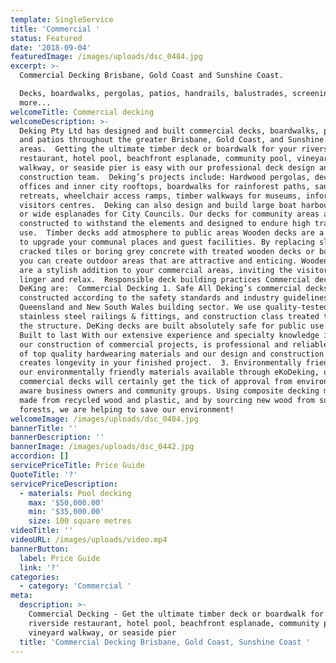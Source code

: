 ```yaml
---
template: SingleService
title: 'Commercial '
status: Featured
date: '2018-09-04'
featuredImage: /images/uploads/dsc_0484.jpg
excerpt: >-
  Commercial Decking Brisbane, Gold Coast and Sunshine Coast.

  Decks, boardwalks, pergolas, patios, handrails, balustrades, screening and
  more...
welcomeTitle: Commercial decking
welcomeDescription: >-
  Deking Pty Ltd has designed and built commercial decks, boardwalks, pergolas
  and patios throughout the greater Brisbane, Gold Coast, and Sunshine Coast
  areas.  Getting the ultimate timber deck or boardwalk for your riverside
  restaurant, hotel pool, beachfront esplanade, community pool, vineyard
  walkway, or seaside pier is easy with our professional deck design and deck
  construction team.  Deking’s projects include: Hardwood pergolas, decks for
  offices and inner city rooftops, boardwalks for rainforest paths, sanctuary
  retreats, wheelchair access ramps, timber walkways for museums, information &
  visitors centres.  Deking can also design and build large boat harbour piers
  or wide esplanades for City Councils. Our decks for community areas are
  constructed to withstand the elements and designed to endure high traffic
  use.  Timber decks add atmosphere to public areas Wooden decks are a great way
  to upgrade your communal places and guest facilities. By replacing slippery
  cracked tiles or boring grey concrete with treated wooden decks or boardwalks,
  you can create outdoor areas that are attractive and enticing. Wooden decks
  are a stylish addition to your commercial areas, inviting the visitor to
  linger and relax.  Responsible deck building practices Commercial decks from
  DeKing are:  Commercial Decking 1. Safe All Deking’s commercial decks are
  constructed according to the safety standards and industry guidelines for the
  Queensland and New South Wales building sector. We use quality-tested wood,
  stainless steel railings & fittings, and construction class treated timber for
  the structure. DeKing decks are built absolutely safe for public use.  2.
  Built to last With our extensive experience and specialty knowledge in decks,
  our construction of commercial projects, is professional and reliable. Our use
  of top quality hardwearing materials and our design and construction practice
  creates longevity in your finished project.  3. Environmentally friendly With
  our environmentally friendly materials available through eKoDeking, our
  commercial decks will certainly get the tick of approval from environmentally
  aware business owners and community groups. Using composite decking materials
  made from recycled wood and plastic, and by sourcing new wood from sustainable
  forests, we are helping to save our environment!
welcomeImage: /images/uploads/dsc_0484.jpg
bannerTitle: ''
bannerDescription: ''
bannerImage: /images/uploads/dsc_0442.jpg
accordion: []
servicePriceTitle: Price Guide
QuoteTitle: '?'
servicePriceDescription:
  - materials: Pool decking
    max: '$50,000.00'
    min: '$35,000.00'
    size: 100 square metres
videoTitle: ''
videoURL: /images/uploads/video.mp4
bannerButton:
  label: Price Guide
  link: '?'
categories:
  - category: 'Commercial '
meta:
  description: >-
    Commercial Decking - Get the ultimate timber deck or boardwalk for your
    riverside restaurant, hotel pool, beachfront esplanade, community pool,
    vineyard walkway, or seaside pier
  title: 'Commercial Decking Brisbane, Gold Coast, Sunshine Coast '
---
```


